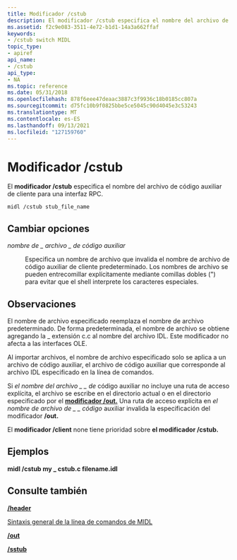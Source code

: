 ```yaml
---
title: Modificador /cstub
description: El modificador /cstub especifica el nombre del archivo de código auxiliar de cliente para una interfaz RPC.
ms.assetid: f2c9e083-3511-4e72-b1d1-14a3a662ffaf
keywords:
- /cstub switch MIDL
topic_type:
- apiref
api_name:
- /cstub
api_type:
- NA
ms.topic: reference
ms.date: 05/31/2018
ms.openlocfilehash: 878f6eee47deaac3887c3f9936c18b0185cc807a
ms.sourcegitcommit: d75fc10b9f0825bbe5ce5045c90d4045e3c53243
ms.translationtype: MT
ms.contentlocale: es-ES
ms.lasthandoff: 09/13/2021
ms.locfileid: "127159760"
---
```

# <a name="cstub-switch"></a>Modificador /cstub

El **modificador /cstub** especifica el nombre del archivo de código auxiliar de cliente para una interfaz RPC.

``` syntax
midl /cstub stub_file_name
```

## <a name="switch-options"></a>Cambiar opciones

<dl> <dt>

*nombre de \_ archivo \_ de código auxiliar* 
</dt> <dd>

Especifica un nombre de archivo que invalida el nombre de archivo de código auxiliar de cliente predeterminado. Los nombres de archivo se pueden entrecomillar explícitamente mediante comillas dobles (") para evitar que el shell interprete los caracteres especiales.

</dd> </dl>

## <a name="remarks"></a>Observaciones

El nombre de archivo especificado reemplaza el nombre de archivo predeterminado. De forma predeterminada, el nombre de archivo se obtiene agregando la \_ extensión c.c al nombre del archivo IDL. Este modificador no afecta a las interfaces OLE.

Al importar archivos, el nombre de archivo especificado solo se aplica a un archivo de código auxiliar, el archivo de código auxiliar que corresponde al archivo IDL especificado en la línea de comandos.

Si *el nombre del archivo \_ \_ de* código auxiliar no incluye una ruta de acceso explícita, el archivo se escribe en el directorio actual o en el directorio especificado por el [**modificador /out.**](-out.md) Una ruta de acceso explícita en *el nombre de archivo de \_ \_ código* auxiliar invalida la especificación del modificador **/out.**

El **modificador /client** none tiene prioridad sobre **el modificador /cstub.**

## <a name="examples"></a>Ejemplos

**midl /cstub my \_ cstub.c filename.idl**

## <a name="see-also"></a>Consulte también

<dl> <dt>

[**/header**](-header.md)
</dt> <dt>

[Sintaxis general de la línea de comandos de MIDL](general-midl-command-line-syntax.md)
</dt> <dt>

[**/out**](-out.md)
</dt> <dt>

[**/sstub**](-sstub.md)
</dt> </dl>

 

 




